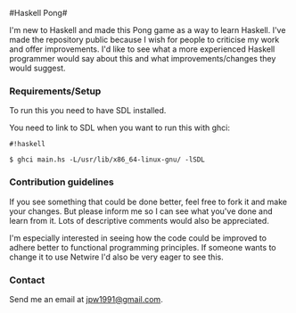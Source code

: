 #Haskell Pong#

I'm new to Haskell and made this Pong game as a way to learn Haskell. I've made the repository public because I wish for people to criticise my work and offer improvements. I'd like to see what a more experienced Haskell programmer would say about this and what improvements/changes they would suggest.

### Requirements/Setup ###

To run this you need to have SDL installed.

You need to link to SDL when you want to run this with ghci: 

```
#!haskell

$ ghci main.hs -L/usr/lib/x86_64-linux-gnu/ -lSDL
```


### Contribution guidelines ###

If you see something that could be done better, feel free to fork it and make your changes. But please inform me so I can see what you've done and learn from it. Lots of descriptive comments would also be appreciated.

I'm especially interested in seeing how the code could be improved to adhere better to functional programming principles. If someone wants to change it to use Netwire I'd also be very eager to see this.

### Contact ###

Send me an email at [jpw1991@gmail.com](jpw1991@gmail.com).